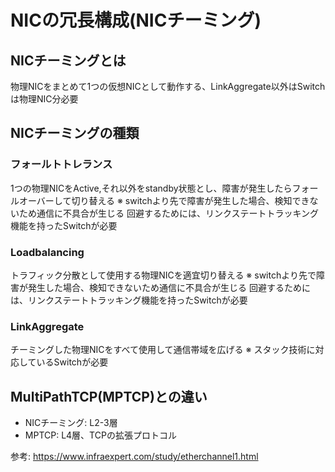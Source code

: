 # NICの冗長構成(NICチーミング)

## NICチーミングとは

物理NICをまとめて1つの仮想NICとして動作する、LinkAggregate以外はSwitchは物理NIC分必要

## NICチーミングの種類

### フォールトトレランス

1つの物理NICをActive,それ以外をstandby状態とし、障害が発生したらフォールオーバーして切り替える
※ switchより先で障害が発生した場合、検知できないため通信に不具合が生じる
   回避するためには、リンクステートトラッキング機能を持ったSwitchが必要

### Loadbalancing

トラフィック分散として使用する物理NICを適宜切り替える
※ switchより先で障害が発生した場合、検知できないため通信に不具合が生じる
   回避するためには、リンクステートトラッキング機能を持ったSwitchが必要

### LinkAggregate

チーミングした物理NICをすべて使用して通信帯域を広げる
※ スタック技術に対応しているSwitchが必要

## MultiPathTCP(MPTCP)との違い

- NICチーミング: L2-3層
- MPTCP: L4層、TCPの拡張プロトコル

参考: <https://www.infraexpert.com/study/etherchannel1.html>
